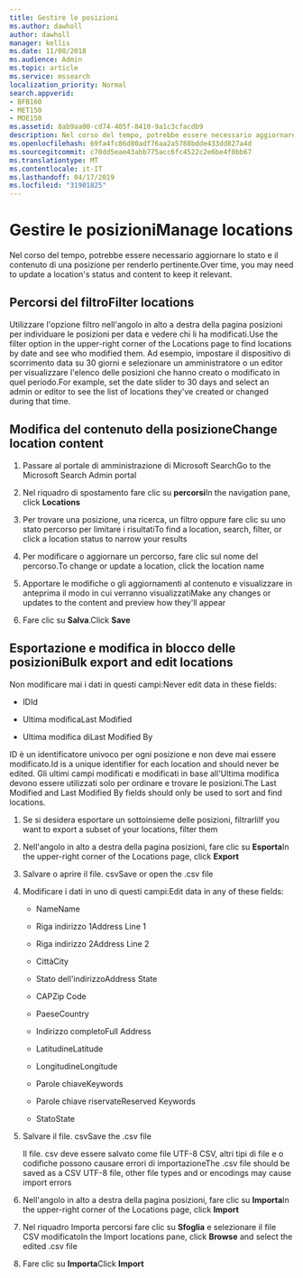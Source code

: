 ```yaml
---
title: Gestire le posizioni
ms.author: dawholl
author: dawholl
manager: kellis
ms.date: 11/08/2018
ms.audience: Admin
ms.topic: article
ms.service: mssearch
localization_priority: Normal
search.appverid:
- BFB160
- MET150
- MOE150
ms.assetid: 8ab9aa00-cd74-405f-8410-9a1c3cfacdb9
description: Nel corso del tempo, potrebbe essere necessario aggiornare lo stato e il contenuto di una posizione per renderlo pertinente.
ms.openlocfilehash: 69fa4fc86d80adf76aa2a5788bdde433dd827a4d
ms.sourcegitcommit: c70dd5eae43abb775acc6fc4522c2e6be4f0bb67
ms.translationtype: MT
ms.contentlocale: it-IT
ms.lasthandoff: 04/17/2019
ms.locfileid: "31901825"
---
```

# <a name="manage-locations"></a><span data-ttu-id="980c9-103">Gestire le posizioni</span><span class="sxs-lookup"><span data-stu-id="980c9-103">Manage locations</span></span>

<span data-ttu-id="980c9-104">Nel corso del tempo, potrebbe essere necessario aggiornare lo stato e il contenuto di una posizione per renderlo pertinente.</span><span class="sxs-lookup"><span data-stu-id="980c9-104">Over time, you may need to update a location's status and content to keep it relevant.</span></span> 
  
## <a name="filter-locations"></a><span data-ttu-id="980c9-105">Percorsi del filtro</span><span class="sxs-lookup"><span data-stu-id="980c9-105">Filter locations</span></span>

<span data-ttu-id="980c9-106">Utilizzare l'opzione filtro nell'angolo in alto a destra della pagina posizioni per individuare le posizioni per data e vedere chi li ha modificati.</span><span class="sxs-lookup"><span data-stu-id="980c9-106">Use the filter option in the upper-right corner of the Locations page to find locations by date and see who modified them.</span></span> <span data-ttu-id="980c9-107">Ad esempio, impostare il dispositivo di scorrimento data su 30 giorni e selezionare un amministratore o un editor per visualizzare l'elenco delle posizioni che hanno creato o modificato in quel periodo.</span><span class="sxs-lookup"><span data-stu-id="980c9-107">For example, set the date slider to 30 days and select an admin or editor to see the list of locations they've created or changed during that time.</span></span>
  
## <a name="change-location-content"></a><span data-ttu-id="980c9-108">Modifica del contenuto della posizione</span><span class="sxs-lookup"><span data-stu-id="980c9-108">Change location content</span></span>

1. <span data-ttu-id="980c9-109">Passare al portale di amministrazione di Microsoft Search</span><span class="sxs-lookup"><span data-stu-id="980c9-109">Go to the Microsoft Search Admin portal</span></span>
    
2. <span data-ttu-id="980c9-110">Nel riquadro di spostamento fare clic su **percorsi**</span><span class="sxs-lookup"><span data-stu-id="980c9-110">In the navigation pane, click **Locations**</span></span>
    
3. <span data-ttu-id="980c9-111">Per trovare una posizione, una ricerca, un filtro oppure fare clic su uno stato percorso per limitare i risultati</span><span class="sxs-lookup"><span data-stu-id="980c9-111">To find a location, search, filter, or click a location status to narrow your results</span></span>
    
4. <span data-ttu-id="980c9-112">Per modificare o aggiornare un percorso, fare clic sul nome del percorso.</span><span class="sxs-lookup"><span data-stu-id="980c9-112">To change or update a location, click the location name</span></span>
    
5. <span data-ttu-id="980c9-113">Apportare le modifiche o gli aggiornamenti al contenuto e visualizzare in anteprima il modo in cui verranno visualizzati</span><span class="sxs-lookup"><span data-stu-id="980c9-113">Make any changes or updates to the content and preview how they'll appear</span></span> 
    
6. <span data-ttu-id="980c9-114">Fare clic su **Salva**.</span><span class="sxs-lookup"><span data-stu-id="980c9-114">Click **Save**</span></span>
    
## <a name="bulk-export-and-edit-locations"></a><span data-ttu-id="980c9-115">Esportazione e modifica in blocco delle posizioni</span><span class="sxs-lookup"><span data-stu-id="980c9-115">Bulk export and edit locations</span></span>

<span data-ttu-id="980c9-116">Non modificare mai i dati in questi campi:</span><span class="sxs-lookup"><span data-stu-id="980c9-116">Never edit data in these fields:</span></span>
  
- <span data-ttu-id="980c9-117">ID</span><span class="sxs-lookup"><span data-stu-id="980c9-117">Id</span></span>
    
- <span data-ttu-id="980c9-118">Ultima modifica</span><span class="sxs-lookup"><span data-stu-id="980c9-118">Last Modified</span></span>
    
- <span data-ttu-id="980c9-119">Ultima modifica di</span><span class="sxs-lookup"><span data-stu-id="980c9-119">Last Modified By</span></span>
    
<span data-ttu-id="980c9-120">ID è un identificatore univoco per ogni posizione e non deve mai essere modificato.</span><span class="sxs-lookup"><span data-stu-id="980c9-120">Id is a unique identifier for each location and should never be edited.</span></span> <span data-ttu-id="980c9-121">Gli ultimi campi modificati e modificati in base all'Ultima modifica devono essere utilizzati solo per ordinare e trovare le posizioni.</span><span class="sxs-lookup"><span data-stu-id="980c9-121">The Last Modified and Last Modified By fields should only be used to sort and find locations.</span></span>
  
1. <span data-ttu-id="980c9-122">Se si desidera esportare un sottoinsieme delle posizioni, filtrarli</span><span class="sxs-lookup"><span data-stu-id="980c9-122">If you want to export a subset of your locations, filter them</span></span>
    
2. <span data-ttu-id="980c9-123">Nell'angolo in alto a destra della pagina posizioni, fare clic su **Esporta**</span><span class="sxs-lookup"><span data-stu-id="980c9-123">In the upper-right corner of the Locations page, click **Export**</span></span>
    
3. <span data-ttu-id="980c9-124">Salvare o aprire il file. csv</span><span class="sxs-lookup"><span data-stu-id="980c9-124">Save or open the .csv file</span></span>
    
4. <span data-ttu-id="980c9-125">Modificare i dati in uno di questi campi:</span><span class="sxs-lookup"><span data-stu-id="980c9-125">Edit data in any of these fields:</span></span>
    
   - <span data-ttu-id="980c9-126">Name</span><span class="sxs-lookup"><span data-stu-id="980c9-126">Name</span></span>
    
   - <span data-ttu-id="980c9-127">Riga indirizzo 1</span><span class="sxs-lookup"><span data-stu-id="980c9-127">Address Line 1</span></span>
    
   - <span data-ttu-id="980c9-128">Riga indirizzo 2</span><span class="sxs-lookup"><span data-stu-id="980c9-128">Address Line 2</span></span>
    
   - <span data-ttu-id="980c9-129">Città</span><span class="sxs-lookup"><span data-stu-id="980c9-129">City</span></span>
    
   - <span data-ttu-id="980c9-130">Stato dell'indirizzo</span><span class="sxs-lookup"><span data-stu-id="980c9-130">Address State</span></span>
    
   - <span data-ttu-id="980c9-131">CAP</span><span class="sxs-lookup"><span data-stu-id="980c9-131">Zip Code</span></span>
    
   - <span data-ttu-id="980c9-132">Paese</span><span class="sxs-lookup"><span data-stu-id="980c9-132">Country</span></span>
    
   - <span data-ttu-id="980c9-133">Indirizzo completo</span><span class="sxs-lookup"><span data-stu-id="980c9-133">Full Address</span></span>
    
   - <span data-ttu-id="980c9-134">Latitudine</span><span class="sxs-lookup"><span data-stu-id="980c9-134">Latitude</span></span>
    
   - <span data-ttu-id="980c9-135">Longitudine</span><span class="sxs-lookup"><span data-stu-id="980c9-135">Longitude</span></span>
    
   - <span data-ttu-id="980c9-136">Parole chiave</span><span class="sxs-lookup"><span data-stu-id="980c9-136">Keywords</span></span>
    
   - <span data-ttu-id="980c9-137">Parole chiave riservate</span><span class="sxs-lookup"><span data-stu-id="980c9-137">Reserved Keywords</span></span>
    
   - <span data-ttu-id="980c9-138">Stato</span><span class="sxs-lookup"><span data-stu-id="980c9-138">State</span></span>
    
5. <span data-ttu-id="980c9-139">Salvare il file. csv</span><span class="sxs-lookup"><span data-stu-id="980c9-139">Save the .csv file</span></span>

    <span data-ttu-id="980c9-140">Il file. csv deve essere salvato come file UTF-8 CSV, altri tipi di file e o codifiche possono causare errori di importazione</span><span class="sxs-lookup"><span data-stu-id="980c9-140">The .csv file should be saved as a CSV UTF-8 file, other file types and or encodings may cause import errors</span></span>
    
6. <span data-ttu-id="980c9-141">Nell'angolo in alto a destra della pagina posizioni, fare clic su **Importa**</span><span class="sxs-lookup"><span data-stu-id="980c9-141">In the upper-right corner of the Locations page, click **Import**</span></span>
    
7. <span data-ttu-id="980c9-142">Nel riquadro Importa percorsi fare clic su **Sfoglia** e selezionare il file CSV modificato</span><span class="sxs-lookup"><span data-stu-id="980c9-142">In the Import locations pane, click **Browse** and select the edited .csv file</span></span> 
    
8. <span data-ttu-id="980c9-143">Fare clic su **Importa**</span><span class="sxs-lookup"><span data-stu-id="980c9-143">Click **Import**</span></span>

  

